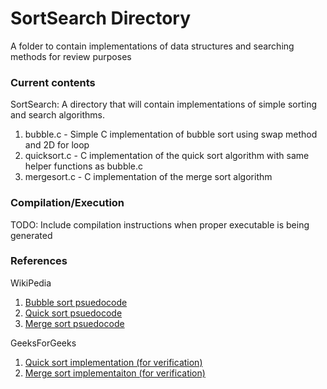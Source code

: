 # SortSearch Directory

A folder to contain implementations of data structures and searching methods for review purposes

### Current contents

SortSearch: A directory that will contain implementations of simple sorting and search algorithms.
1. bubble.c - Simple C implementation of bubble sort using swap method and 2D for loop
2. quicksort.c - C implementation of the quick sort algorithm with same helper functions as bubble.c 
3. mergesort.c - C implementation of the merge sort algorithm

### Compilation/Execution
TODO: Include compilation instructions when proper executable is being generated

### References
WikiPedia
1. [Bubble sort psuedocode](https://en.wikipedia.org/wiki/Bubble_sort)
2. [Quick sort psuedocode](https://en.wikipedia.org/wiki/Quicksort)
3. [Merge sort psuedocode](https://en.wikipedia.org/wiki/Merge_sort)


GeeksForGeeks
1. [Quick sort implementation (for verification)](http://quiz.geeksforgeeks.org/quick-sort/)
2. [Merge sort implementaiton (for verification)](http://quiz.geeksforgeeks.org/merge-sort/)

